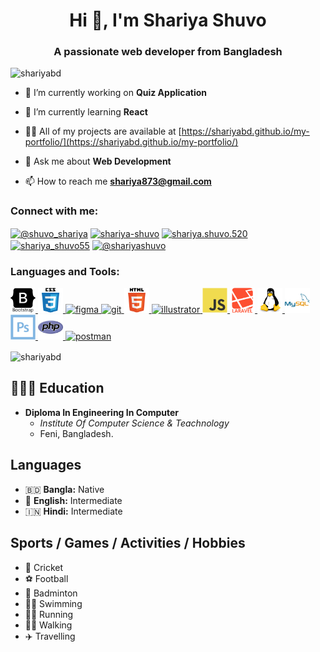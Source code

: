 

<h1 align="center">Hi 👋, I'm Shariya Shuvo</h1>
<h3 align="center">A passionate web developer from Bangladesh</h3>
<p align="left"> <img src="https://cdn.dribbble.com/users/1162077/screenshots/3848914/programmer.gif" alt="shariyabd" /> </p>


- 🔭 I’m currently working on **Quiz Application**

- 🌱 I’m currently learning **React**

- 👨‍💻 All of my projects are available at [https://shariyabd.github.io/my-portfolio/](https://shariyabd.github.io/my-portfolio/)

- 💬 Ask me about **Web Development**

- 📫 How to reach me **shariya873@gmail.com**



<h3 align="left">Connect with me:</h3>
<p align="left">
<a href="https://twitter.com/@shuvo_shariya" target="blank"><img align="center" src="https://raw.githubusercontent.com/rahuldkjain/github-profile-readme-generator/master/src/images/icons/Social/twitter.svg" alt="@shuvo_shariya" height="30" width="40" /></a>
<a href="https://linkedin.com/in/shariya-shuvo" target="blank"><img align="center" src="https://raw.githubusercontent.com/rahuldkjain/github-profile-readme-generator/master/src/images/icons/Social/linked-in-alt.svg" alt="shariya-shuvo" height="30" width="40" /></a>
<a href="https://fb.com/shariya.shuvo.520" target="blank"><img align="center" src="https://raw.githubusercontent.com/rahuldkjain/github-profile-readme-generator/master/src/images/icons/Social/facebook.svg" alt="shariya.shuvo.520" height="30" width="40" /></a>
<a href="https://instagram.com/shariya_shuvo55" target="blank"><img align="center" src="https://raw.githubusercontent.com/rahuldkjain/github-profile-readme-generator/master/src/images/icons/Social/instagram.svg" alt="shariya_shuvo55" height="30" width="40" /></a>
<a href="https://www.youtube.com/c/@shariyashuvo" target="blank"><img align="center" src="https://raw.githubusercontent.com/rahuldkjain/github-profile-readme-generator/master/src/images/icons/Social/youtube.svg" alt="@shariyashuvo" height="30" width="40" /></a>
</p>

<h3 align="left">Languages and Tools:</h3>
<p align="left"> <a href="https://getbootstrap.com" target="_blank" rel="noreferrer"> <img src="https://raw.githubusercontent.com/devicons/devicon/master/icons/bootstrap/bootstrap-plain-wordmark.svg" alt="bootstrap" width="40" height="40"/> </a> <a href="https://www.w3schools.com/css/" target="_blank" rel="noreferrer"> <img src="https://raw.githubusercontent.com/devicons/devicon/master/icons/css3/css3-original-wordmark.svg" alt="css3" width="40" height="40"/> </a> <a href="https://www.figma.com/" target="_blank" rel="noreferrer"> <img src="https://www.vectorlogo.zone/logos/figma/figma-icon.svg" alt="figma" width="40" height="40"/> </a> <a href="https://git-scm.com/" target="_blank" rel="noreferrer"> <img src="https://www.vectorlogo.zone/logos/git-scm/git-scm-icon.svg" alt="git" width="40" height="40"/> </a> <a href="https://www.w3.org/html/" target="_blank" rel="noreferrer"> <img src="https://raw.githubusercontent.com/devicons/devicon/master/icons/html5/html5-original-wordmark.svg" alt="html5" width="40" height="40"/> </a> <a href="https://www.adobe.com/in/products/illustrator.html" target="_blank" rel="noreferrer"> <img src="https://www.vectorlogo.zone/logos/adobe_illustrator/adobe_illustrator-icon.svg" alt="illustrator" width="40" height="40"/> </a> <a href="https://developer.mozilla.org/en-US/docs/Web/JavaScript" target="_blank" rel="noreferrer"> <img src="https://raw.githubusercontent.com/devicons/devicon/master/icons/javascript/javascript-original.svg" alt="javascript" width="40" height="40"/> </a> <a href="https://laravel.com/" target="_blank" rel="noreferrer"> <img src="https://raw.githubusercontent.com/devicons/devicon/master/icons/laravel/laravel-plain-wordmark.svg" alt="laravel" width="40" height="40"/> </a> <a href="https://www.linux.org/" target="_blank" rel="noreferrer"> <img src="https://raw.githubusercontent.com/devicons/devicon/master/icons/linux/linux-original.svg" alt="linux" width="40" height="40"/> </a> <a href="https://www.mysql.com/" target="_blank" rel="noreferrer"> <img src="https://raw.githubusercontent.com/devicons/devicon/master/icons/mysql/mysql-original-wordmark.svg" alt="mysql" width="40" height="40"/> </a> <a href="https://www.photoshop.com/en" target="_blank" rel="noreferrer"> <img src="https://raw.githubusercontent.com/devicons/devicon/master/icons/photoshop/photoshop-line.svg" alt="photoshop" width="40" height="40"/> </a> <a href="https://www.php.net" target="_blank" rel="noreferrer"> <img src="https://raw.githubusercontent.com/devicons/devicon/master/icons/php/php-original.svg" alt="php" width="40" height="40"/> </a> <a href="https://postman.com" target="_blank" rel="noreferrer"> <img src="https://www.vectorlogo.zone/logos/getpostman/getpostman-icon.svg" alt="postman" width="40" height="40"/> </a> </p>

<p><img align="center" src="https://github-readme-stats.vercel.app/api/top-langs?username=shariyabd&show_icons=true&locale=en&layout=compact" alt="shariyabd" /></p>



## 👨🏻‍🎓 Education

- **Diploma In Engineering In Computer**
  - *Institute Of Computer Science & Teachnology*
  - Feni, Bangladesh.

## Languages

- 🇧🇩 **Bangla:** Native
- 🏴󠁧󠁢󠁥󠁮󠁧󠁿 **English:** Intermediate
- 🇮🇳 **Hindi:** Intermediate

## Sports / Games / Activities / Hobbies

- 🏏 Cricket
- ⚽ Football
- 🏸 Badminton
- 🏊‍♂️ Swimming
- 🏃‍♂️ Running
- 🚶‍♂️ Walking
- ✈️ Travelling

